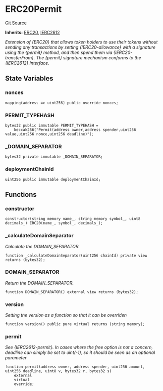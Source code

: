 # ERC20Permit
[Git Source](https://github.com/Swivel-Finance/illuminate/blob/ddf95dfbaf2df4d82b6652aff5c2effb5fee45f4/src/tokens/ERC20Permit.sol)

**Inherits:**
[ERC20](/src/mocks/ERC20.sol/contract.ERC20.md), [IERC2612](/src/interfaces/IERC2612.sol/contract.IERC2612.md)

*Extension of {ERC20} that allows token holders to use their tokens
without sending any transactions by setting {IERC20-allowance} with a
signature using the {permit} method, and then spend them via
{IERC20-transferFrom}.
The {permit} signature mechanism conforms to the {IERC2612} interface.*


## State Variables
### nonces

```solidity
mapping(address => uint256) public override nonces;
```


### PERMIT_TYPEHASH

```solidity
bytes32 public immutable PERMIT_TYPEHASH =
    keccak256("Permit(address owner,address spender,uint256 value,uint256 nonce,uint256 deadline)");
```


### _DOMAIN_SEPARATOR

```solidity
bytes32 private immutable _DOMAIN_SEPARATOR;
```


### deploymentChainId

```solidity
uint256 public immutable deploymentChainId;
```


## Functions
### constructor


```solidity
constructor(string memory name_, string memory symbol_, uint8 decimals_) ERC20(name_, symbol_, decimals_);
```

### _calculateDomainSeparator

*Calculate the DOMAIN_SEPARATOR.*


```solidity
function _calculateDomainSeparator(uint256 chainId) private view returns (bytes32);
```

### DOMAIN_SEPARATOR

*Return the DOMAIN_SEPARATOR.*


```solidity
function DOMAIN_SEPARATOR() external view returns (bytes32);
```

### version

*Setting the version as a function so that it can be overriden*


```solidity
function version() public pure virtual returns (string memory);
```

### permit

*See {IERC2612-permit}.
In cases where the free option is not a concern, deadline can simply be
set to uint(-1), so it should be seen as an optional parameter*


```solidity
function permit(address owner, address spender, uint256 amount, uint256 deadline, uint8 v, bytes32 r, bytes32 s)
    external
    virtual
    override;
```

